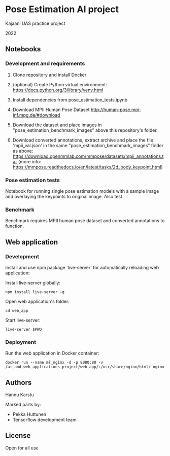 # Pose Estimation AI project

Kajaani UAS practice project

2022

## Notebooks

### Development and requirements

1. Clone repository and install Docker

2. (optional) Create Python virtual environment: https://docs.python.org/3/library/venv.html

3. Install dependencies from pose_estimation_tests.ipynb

4. Download MPII Human Pose Dataset http://human-pose.mpi-inf.mpg.de/#download

5. Download the dataset and place images in "pose_estimation_benchmark_images" above this repository's folder.

6. Download converted annotations, extract archive and place the file 'mpii_val.json' in the same "pose_estimation_benchmark_images" folder as above: https://download.openmmlab.com/mmpose/datasets/mpii_annotations.tar (more info: https://mmpose.readthedocs.io/en/latest/tasks/2d_body_keypoint.html)

### Pose estimation tests

Notebook for running single pose estimation models with a sample image and overlaying the keypoints to original image. Also test 

### Benchmark

Benchmark requires MPII human pose dataset and converted annotations to function.

## Web application

### Development

Install and use npm package 'live-server' for automatically reloading web application:

Install live-server globally:

`npm install live-server -g`

Open web application's folder:

`cd web_app`

Start live-server:

`live-server $PWD`

### Deployment

Run the web application in Docker container:

`docker run --name ml_nginx -d -p 8080:80 -v /ai_and_web_applications_project/web_app/:/usr/share/nginx/html/ nginx`

## Authors

Hannu Karstu

Marked parts by:

- Pekka Huttunen
- Tensorflow development team

## License

Open for all use
